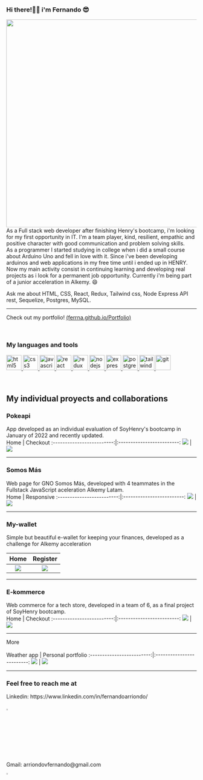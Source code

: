 ### Hi there!🤜🤛 i'm Fernando 😎  
<div>
<img src="./png-web-development.png"   align="left" height="550" width="550" >
<p align="left">
As a Full stack web developer after finishing Henry's bootcamp, i'm looking for my first opportunity in IT. I'm a team player, kind, resilient, empathic and positive character with good communication and problem solving skills.</br>
As a programmer I started studying in college when i did a small course about Arduino Uno and fell in love with it. Since i've been developing arduinos and web applications in my free time until i ended up in HENRY. Now my main activity consist in continuing learning and developing real projects as i look for a permanent job opportunity. Currently i'm being part of a junior acceleration in Alkemy. 😄
</p>

Ask me about HTML, CSS, React, Redux, Tailwind css, Node Express API rest, Sequelize, Postgres, MySQL.
<hr/>

Check out my portfolio!  [(ferrna.github.io/Portfolio)](ferrna.github.io/Portfolio)  

<br/>
</div>

<h3 align="left">My languages and tools</h3>
<p align="left">
  <a href="https://www.w3.org/html/" target="_blank" rel="noreferrer"> <img src="https://raw.githubusercontent.com/devicons/devicon/master/icons/html5/html5-original-wordmark.svg" alt="html5" width="40" height="40"/> </a>
  <a href="https://www.w3schools.com/css/" target="_blank" rel="noreferrer"> <img src="https://raw.githubusercontent.com/devicons/devicon/master/icons/css3/css3-original-wordmark.svg" alt="css3" width="40" height="40"/> </a>  
  <a href="https://developer.mozilla.org/en-US/docs/Web/JavaScript" target="_blank" rel="noreferrer"> <img src="https://raw.githubusercontent.com/devicons/devicon/master/icons/javascript/javascript-original.svg" alt="javascript" width="40" height="40"/> </a>
  <a href="https://reactjs.org/" target="_blank" rel="noreferrer"> <img src="https://raw.githubusercontent.com/devicons/devicon/master/icons/react/react-original-wordmark.svg" alt="react" width="40" height="40"/> </a>
  <a href="https://redux.js.org" target="_blank" rel="noreferrer"> <img src="https://raw.githubusercontent.com/devicons/devicon/master/icons/redux/redux-original.svg" alt="redux" width="40" height="40"/> </a>
  <a href="https://nodejs.org" target="_blank" rel="noreferrer"> <img src="https://raw.githubusercontent.com/devicons/devicon/master/icons/nodejs/nodejs-original-wordmark.svg" alt="nodejs" width="40" height="40"/> </a>
  <a href="https://expressjs.com" target="_blank" rel="noreferrer"> <img src="https://raw.githubusercontent.com/devicons/devicon/master/icons/express/express-original-wordmark.svg" alt="express" width="40" height="40"/> </a>
  <a href="https://www.postgresql.org" target="_blank" rel="noreferrer"> <img src="https://raw.githubusercontent.com/devicons/devicon/master/icons/postgresql/postgresql-original-wordmark.svg" alt="postgresql" width="40" height="40"/> </a>
  <a href="https://tailwindcss.com/" target="_blank" rel="noreferrer"> <img src="https://www.vectorlogo.zone/logos/tailwindcss/tailwindcss-icon.svg" alt="tailwind" width="40" height="40"/> </a>
  <a href="https://git-scm.com/" target="_blank" rel="noreferrer"> <img src="https://www.vectorlogo.zone/logos/git-scm/git-scm-icon.svg" alt="git" width="40" height="40"/> </a>
<!--
  <a href="https://www.typescriptlang.org/" target="_blank" rel="noreferrer"> <img src="https://raw.githubusercontent.com/devicons/devicon/master/icons/typescript/typescript-original.svg" alt="typescript" width="40" height="40"/> </a>
-->
</p>
<br/>
<h2>My individual proyects and collaborations</h2>
<div width="100%">

  
### Pokeapi
App developed as an individual evaluation of SoyHenry's bootcamp in January of 2022 and recently updated.
<br/>
Home                       |  Checkout 
:-------------------------:|:-------------------------:
![](./pokeapi-home.png)   |  ![](./pokeapi-create.png)
</div>
<hr>
  
### Somos Más
Web page for GNO Somos Más, developed with 4 teammates in the Fullstack JavaScript aceleration Alkemy Latam.
<br/>
Home                       |  Responsive 
:-------------------------:|:-------------------------:
![](./somosmas-home.png)   |  ![](./somosmas-responsive.png)
</div>
<hr>
  
### My-wallet
Simple but beautiful e-wallet for keeping your finances, developed as a challenge for Alkemy acceleration
<!--
<img src="./home-mywallet.png"   align="left" width="100%" >
<img src="./register-mywallet.png"   align="left" width="100%" >
-->
Home                       |  Register 
:-------------------------:|:-------------------------:
![](./home-mywallet.png)   |  ![](./register-mywallet.png)
</div>
<hr>
  
### E-kommerce
Web commerce for a tech store, developed in a team of 6, as a final project of SoyHenry bootcamp.
<br/>
Home                       |  Checkout 
:-------------------------:|:-------------------------:
![](./ecommerce.png)   |  ![](./ecomcheck.png)
</div>
<hr>
  
More  
<br/>
Weather app                       |  Personal portfolio 
:-------------------------:|:-------------------------:
![](./weatherapp2.png)   |  ![](./portfolio.png)
</div>
<hr>



<span >
<h3>Feel free to reach me at</h3>
<p>Linkedin: https://www.linkedin.com/in/fernandoarriondo/</p>
<a href="https://www.linkedin.com/in/arriondo-fernando/"><img width="3.2%" src="https://github.com/FerrnA/FerrnA/blob/main/icon.png"></a> &nbsp;
<p>Gmail: arriondovfernando@gmail.com</p>
<a href="mailto:arriondovfernando@gmail.com"><img width="3.2%" src="https://github.com/FerrnA/FerrnA/blob/main/gmail.png"></a>
</span>


<!--
### Welcome! <img src="https://github.com/TheDudeThatCode/TheDudeThatCode/blob/master/Assets/Hi.gif" width="29px"> :smile: My name's Fernando and I'm fullStack Developer; curious, and in constant learning.  

![Profile Views](https://komarev.com/ghpvc/?username=FerrnA&style=flat-square)

<details><summary>🛠 Here are my tech Skills: </summary>
<p>
<div align="center">
  <span><img height="30" width="40" alt="JavaScript" src="https://cdn.jsdelivr.net/gh/devicons/devicon/icons/javascript/javascript-original.svg" />JavaScript</span>
  <span>-</span>
  <span><img height="30" width="40" alt="TypeScript" src="https://cdn.jsdelivr.net/gh/devicons/devicon/icons/typescript/typescript-original.svg" />TypeScript</span>
  <span>-</span>
  <span><img height="30" width="40" alt="React" src="https://cdn.jsdelivr.net/gh/devicons/devicon/icons/react/react-original.svg" />React</span>
  <span>-</span>
  <span><img height="30" width="40" alt="Redux" src="https://cdn.jsdelivr.net/gh/devicons/devicon/icons/redux/redux-original.svg" />Redux</span>
  <span>-</span>
  <span><img height="30" width="40" alt="Node" src="https://cdn.jsdelivr.net/gh/devicons/devicon/icons/nodejs/nodejs-original.svg" />Node.js</span>
  <span>-</span>
  <span><img height="30" width="40" alt="Css" src="https://cdn.jsdelivr.net/gh/devicons/devicon/icons/css3/css3-original.svg" />Css</span>
  <span>-</span>
  <span><img height="30" width="40" alt="Less" src="https://cdn.jsdelivr.net/gh/devicons/devicon/icons/sass/sass-plain-wordmark.svg" />Less</span>
  <span>-</span>
  <span><img height="30" width="40" alt="Html" src="https://cdn.jsdelivr.net/gh/devicons/devicon/icons/html5/html5-original.svg" />Html</span>
  <br></br>

  <span><img height="30" width="40" alt="PostgresSQL" src="https://cdn.jsdelivr.net/gh/devicons/devicon/icons/postgresql/postgresql-original.svg" />PostgresSQL</span>
  <span>-</span>
  <span><img height="30" width="40" alt="Sequelize" src="https://cdn.jsdelivr.net/gh/devicons/devicon/icons/sequelize/sequelize-original.svg" />Sequelize</span>
  <span>-</span>
  <span><img height="30" width="40" alt="Styled components" src="https://cdn.jsdelivr.net/gh/devicons/devicon/icons/styled-components/styled-components-original.svg" />Styled components</span>

  <span><img height="30" width="40" alt="Express" src="https://cdn.jsdelivr.net/gh/devicons/devicon/icons/express/express-original.svg" />Express</span>
  <span><img height="30" width="40" alt="Git" src="https://cdn.jsdelivr.net/gh/devicons/devicon/icons/git/git-original.svg" />Git</span>
</div>


</p>
</details>  

[![Top Langs](https://github-readme-stats.vercel.app/api/top-langs/?username=FerrnA)](https://github.com/anuraghazra/github-readme-stats)  

<h2>Feel free to reach at</h2> 

<span>
<p>Linkedin: https://www.linkedin.com/in/fernandoarriondo/</p>
<a href="https://www.linkedin.com/in/fernandoarriondo/"><img width="5%" src="https://github.com/FerrnA/FerrnA/blob/main/linkedin.png"> &nbsp;
<p>Gmail: arriondovfernando@gmail.com</p>
<a href="mailto:arriondovfernando@gmail.com"><img width="5%" src="https://github.com/FerrnA/FerrnA/blob/main/gmail-icon.png">
</span>
-->

<!--
**FerrnA/FerrnA** is a ✨ _special_ ✨ repository because its `README.md` (this file) appears on your GitHub profile.

Here are some ideas to get you started:

- 🔭 I’m currently working on ...
- 🌱 I’m currently learning ...
- 👯 I’m looking to collaborate on ...
- 🤔 I’m looking for help with ...
- 💬 Ask me about ...
- 📫 How to reach me: ...
- 😄 Pronouns: ...
- ⚡ Fun fact: ...
-->

